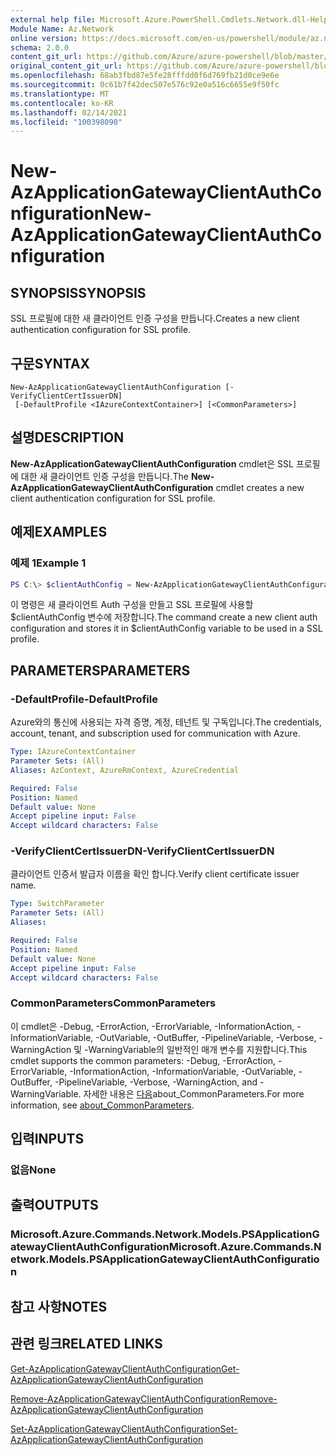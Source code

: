 ```yaml
---
external help file: Microsoft.Azure.PowerShell.Cmdlets.Network.dll-Help.xml
Module Name: Az.Network
online version: https://docs.microsoft.com/en-us/powershell/module/az.network/new-azapplicationgatewayclientauthconfiguration
schema: 2.0.0
content_git_url: https://github.com/Azure/azure-powershell/blob/master/src/Network/Network/help/New-AzApplicationGatewayClientAuthConfiguration.md
original_content_git_url: https://github.com/Azure/azure-powershell/blob/master/src/Network/Network/help/New-AzApplicationGatewayClientAuthConfiguration.md
ms.openlocfilehash: 68ab3fbd87e5fe28fffdd0f6d769fb21d0ce9e6e
ms.sourcegitcommit: 0c61b7f42dec507e576c92e0a516c6655e9f50fc
ms.translationtype: MT
ms.contentlocale: ko-KR
ms.lasthandoff: 02/14/2021
ms.locfileid: "100398090"
---
```

# <span data-ttu-id="2c0fa-101">New-AzApplicationGatewayClientAuthConfiguration</span><span class="sxs-lookup"><span data-stu-id="2c0fa-101">New-AzApplicationGatewayClientAuthConfiguration</span></span>

## <span data-ttu-id="2c0fa-102">SYNOPSIS</span><span class="sxs-lookup"><span data-stu-id="2c0fa-102">SYNOPSIS</span></span>
<span data-ttu-id="2c0fa-103">SSL 프로필에 대한 새 클라이언트 인증 구성을 만듭니다.</span><span class="sxs-lookup"><span data-stu-id="2c0fa-103">Creates a new client authentication configuration for SSL profile.</span></span>

## <span data-ttu-id="2c0fa-104">구문</span><span class="sxs-lookup"><span data-stu-id="2c0fa-104">SYNTAX</span></span>

```
New-AzApplicationGatewayClientAuthConfiguration [-VerifyClientCertIssuerDN]
 [-DefaultProfile <IAzureContextContainer>] [<CommonParameters>]
```

## <span data-ttu-id="2c0fa-105">설명</span><span class="sxs-lookup"><span data-stu-id="2c0fa-105">DESCRIPTION</span></span>
<span data-ttu-id="2c0fa-106">**New-AzApplicationGatewayClientAuthConfiguration** cmdlet은 SSL 프로필에 대한 새 클라이언트 인증 구성을 만듭니다.</span><span class="sxs-lookup"><span data-stu-id="2c0fa-106">The **New-AzApplicationGatewayClientAuthConfiguration** cmdlet creates a new client authentication configuration for SSL profile.</span></span>

## <span data-ttu-id="2c0fa-107">예제</span><span class="sxs-lookup"><span data-stu-id="2c0fa-107">EXAMPLES</span></span>

### <span data-ttu-id="2c0fa-108">예제 1</span><span class="sxs-lookup"><span data-stu-id="2c0fa-108">Example 1</span></span>
```powershell
PS C:\> $clientAuthConfig = New-AzApplicationGatewayClientAuthConfiguration -VerifyClientCertIssuerDN
```

<span data-ttu-id="2c0fa-109">이 명령은 새 클라이언트 Auth 구성을 만들고 SSL 프로필에 사용할 $clientAuthConfig 변수에 저장합니다.</span><span class="sxs-lookup"><span data-stu-id="2c0fa-109">The command create a new client auth configuration and stores it in $clientAuthConfig variable to be used in a SSL profile.</span></span> 

## <span data-ttu-id="2c0fa-110">PARAMETERS</span><span class="sxs-lookup"><span data-stu-id="2c0fa-110">PARAMETERS</span></span>

### <span data-ttu-id="2c0fa-111">-DefaultProfile</span><span class="sxs-lookup"><span data-stu-id="2c0fa-111">-DefaultProfile</span></span>
<span data-ttu-id="2c0fa-112">Azure와의 통신에 사용되는 자격 증명, 계정, 테넌트 및 구독입니다.</span><span class="sxs-lookup"><span data-stu-id="2c0fa-112">The credentials, account, tenant, and subscription used for communication with Azure.</span></span>

```yaml
Type: IAzureContextContainer
Parameter Sets: (All)
Aliases: AzContext, AzureRmContext, AzureCredential

Required: False
Position: Named
Default value: None
Accept pipeline input: False
Accept wildcard characters: False
```

### <span data-ttu-id="2c0fa-113">-VerifyClientCertIssuerDN</span><span class="sxs-lookup"><span data-stu-id="2c0fa-113">-VerifyClientCertIssuerDN</span></span>
<span data-ttu-id="2c0fa-114">클라이언트 인증서 발급자 이름을 확인 합니다.</span><span class="sxs-lookup"><span data-stu-id="2c0fa-114">Verify client certificate issuer name.</span></span>

```yaml
Type: SwitchParameter
Parameter Sets: (All)
Aliases:

Required: False
Position: Named
Default value: None
Accept pipeline input: False
Accept wildcard characters: False
```

### <span data-ttu-id="2c0fa-115">CommonParameters</span><span class="sxs-lookup"><span data-stu-id="2c0fa-115">CommonParameters</span></span>
<span data-ttu-id="2c0fa-116">이 cmdlet은 -Debug, -ErrorAction, -ErrorVariable, -InformationAction, -InformationVariable, -OutVariable, -OutBuffer, -PipelineVariable, -Verbose, -WarningAction 및 -WarningVariable의 일반적인 매개 변수를 지원합니다.</span><span class="sxs-lookup"><span data-stu-id="2c0fa-116">This cmdlet supports the common parameters: -Debug, -ErrorAction, -ErrorVariable, -InformationAction, -InformationVariable, -OutVariable, -OutBuffer, -PipelineVariable, -Verbose, -WarningAction, and -WarningVariable.</span></span> <span data-ttu-id="2c0fa-117">자세한 내용은 [다음](http://go.microsoft.com/fwlink/?LinkID=113216)about_CommonParameters.</span><span class="sxs-lookup"><span data-stu-id="2c0fa-117">For more information, see [about_CommonParameters](http://go.microsoft.com/fwlink/?LinkID=113216).</span></span>

## <span data-ttu-id="2c0fa-118">입력</span><span class="sxs-lookup"><span data-stu-id="2c0fa-118">INPUTS</span></span>

### <span data-ttu-id="2c0fa-119">없음</span><span class="sxs-lookup"><span data-stu-id="2c0fa-119">None</span></span>

## <span data-ttu-id="2c0fa-120">출력</span><span class="sxs-lookup"><span data-stu-id="2c0fa-120">OUTPUTS</span></span>

### <span data-ttu-id="2c0fa-121">Microsoft.Azure.Commands.Network.Models.PSApplicationGatewayClientAuthConfiguration</span><span class="sxs-lookup"><span data-stu-id="2c0fa-121">Microsoft.Azure.Commands.Network.Models.PSApplicationGatewayClientAuthConfiguration</span></span>

## <span data-ttu-id="2c0fa-122">참고 사항</span><span class="sxs-lookup"><span data-stu-id="2c0fa-122">NOTES</span></span>

## <span data-ttu-id="2c0fa-123">관련 링크</span><span class="sxs-lookup"><span data-stu-id="2c0fa-123">RELATED LINKS</span></span>


[<span data-ttu-id="2c0fa-124">Get-AzApplicationGatewayClientAuthConfiguration</span><span class="sxs-lookup"><span data-stu-id="2c0fa-124">Get-AzApplicationGatewayClientAuthConfiguration</span></span>](./Get-AzApplicationGatewayClientAuthConfiguration.md)

[<span data-ttu-id="2c0fa-125">Remove-AzApplicationGatewayClientAuthConfiguration</span><span class="sxs-lookup"><span data-stu-id="2c0fa-125">Remove-AzApplicationGatewayClientAuthConfiguration</span></span>](./Remove-AzApplicationGatewayClientAuthConfiguration.md)

[<span data-ttu-id="2c0fa-126">Set-AzApplicationGatewayClientAuthConfiguration</span><span class="sxs-lookup"><span data-stu-id="2c0fa-126">Set-AzApplicationGatewayClientAuthConfiguration</span></span>](./Set-AzApplicationGatewayClientAuthConfiguration.md)
